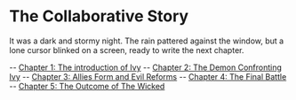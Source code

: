 # The Collaborative Story


It was a dark and stormy night. The rain pattered against the window, but a lone cursor blinked on a screen, ready to write the next chapter.

-- [Chapter 1: The introduction of Ivy](Chapter_1.py)
-- [Chapter 2: The Demon Confronting Ivy](chapter_2.py)
-- [Chapter 3: Allies Form and Evil Reforms](chapter3.py)
-- [Chapter 4: The Final Battle](Chapter_4.py)
-- [Chapter 5: The Outcome of The Wicked](Chapter_5.py)
